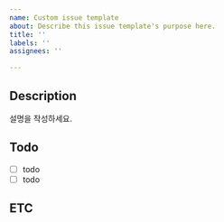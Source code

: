 ```yaml
---
name: Custom issue template
about: Describe this issue template's purpose here.
title: ''
labels: ''
assignees: ''

---
```


## Description
설명을 작성하세요.

## Todo
- [ ] todo
- [ ] todo

## ETC

